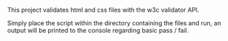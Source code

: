 This project validates html and css files with the w3c validator API.

Simply place the script within the directory containing the files and run, an output will be printed to the console regarding basic pass / fail.
